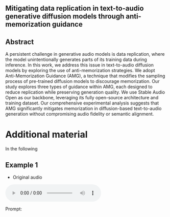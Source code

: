 
## Mitigating data replication in text-to-audio generative diffusion models through anti-memorization guidance
## Abstract
A persistent challenge in generative audio models is data replication, where the model unintentionally generates parts of its training data during inference. In this work, we address this issue in text-to-audio diffusion models by exploring the use of anti-memorization strategies. We adopt Anti-Memorization Guidance (AMG), a technique that modifies the sampling process of pre-trained diffusion models to discourage memorization. Our study explores three types of guidance within AMG, each designed to reduce replication while preserving generation quality. We use Stable Audio Open as our backbone, leveraging its fully open-source architecture and training dataset. Our comprehensive experimental analysis suggests that AMG significantly mitigates memorization in diffusion-based text-to-audio generation without compromising audio fidelity or semantic alignment. 

# Additional material
In the following 

## Example 1

- Original audio
  
<audio controls style="width: 300px;"><source src="https://github.com/polimi-ispl/anti-memorization-tta/blob/main/docs/media/ID_1980/Audios/sound_1980.wav" type="audio/mpeg"></audio>

Prompt:

